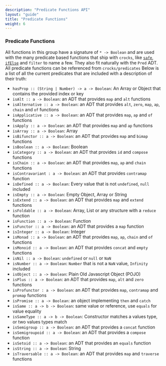 ```yaml
---
description: "Predicate Functions API"
layout: "guide"
title: "Predicate Functions"
weight: 6
---
```


### Predicate Functions
All functions in this group have a signature of `* -> Boolean` and are used with
the many predicate based functions that ship with `crocks`, like
[`safe`](#safe), [`ifElse`](#ifelse) and `filter` to name a few. They also fit
naturally with the `Pred` ADT. All predicate functions can be referenced from
`crocks/predicates` Below is a list of all the current predicates that are
included with a description of their truth:

* `hasProp :: (String | Number) -> a -> Boolean`: An Array or Object that contains the provided index or key
* `isAlt :: a -> Boolean`: an ADT that provides `map` and `alt` functions
* `isAlternative :: a -> Boolean`: an ADT that provides `alt`, `zero`, `map`, `ap`, `chain` and `of` functions
* `isApplicative :: a -> Boolean`: an ADT that provides `map`, `ap` and `of` functions
* `isApply :: a -> Boolean`: an ADT that provides `map` and `ap` functions
* `isArray :: a -> Boolean`: Array
* `isBifunctor :: a -> Boolean`: an ADT that provides `map` and `bimap` functions
* `isBoolean :: a -> Boolean`: Boolean
* `isCategory :: a -> Boolean`: an ADT that provides `id` and `compose` functions
* `isChain :: a -> Boolean`: an ADT that provides `map`, `ap` and `chain` functions
* `isContravariant : a -> Boolean`: an ADT that provides `contramap` function
* `isDefined :: a -> Boolean`: Every value that is not `undefined`, `null` included
* `isEmpty :: a -> Boolean`: Empty Object, Array or String
* `isExtend :: a -> Boolean`: an ADT that provides `map` and `extend` functions
* `isFoldable :: a -> Boolean`: Array, List or any structure with a `reduce` function
* `isFunction :: a -> Boolean`: Function
* `isFunctor :: a -> Boolean`: an ADT that provides a `map` function
* `isInteger :: a -> Boolean`: Integer
* `isMonad :: a -> Boolean`: an ADT that provides `map`, `ap`, `chain` and `of` functions
* `isMonoid :: a -> Boolean`: an ADT that provides `concat` and `empty` functions
* `isNil :: a -> Boolean`: `undefined` or `null` or `NaN`
* `isNumber :: a -> Boolean`: `Number` that is not a `NaN` value, `Infinity` included
* `isObject :: a -> Boolean`: Plain Old Javascript Object (POJO)
* `isPlus :: a -> Boolean`: an ADT that provides `map`, `alt` and `zero` functions
* `isProfunctor : a -> Boolean`: an ADT that provides `map`, `contramap` and `promap` functions
* `isPromise :: a -> Boolean`: an object implementing `then` and `catch`
* `isSame :: a -> b -> Boolean`: same value or reference, use `equals` for value equality
* `isSameType :: a -> b -> Boolean`: Constructor matches a values type, or two values types match
* `isSemigroup :: a -> Boolean`: an ADT that provides a `concat` function
* `isSemigroupoid :: a -> Boolean`: an ADT that provides a `compose` function
* `isSetoid :: a -> Boolean`: an ADT that provides an `equals` function
* `isString :: a -> Boolean`: String
* `isTraversable :: a -> Boolean`: an ADT that provides `map` and `traverse` functions
